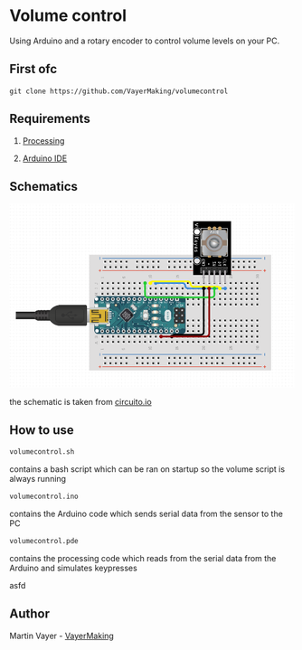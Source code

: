# Volume control



Using Arduino and a rotary encoder to control volume levels on your PC.



## First ofc

    git clone https://github.com/VayerMaking/volumecontrol

## Requirements

  1. [Processing](https://processing.org/download/)



  2. [Arduino IDE](https://www.arduino.cc/en/main/software)


## Schematics

![schematic](https://github.com/VayerMaking/volumecontroller/blob/master/Screenshot_20200801_175618.png)

the schematic is taken from [circuito.io](https://www.circuito.io/)
## How to use

```sh
volumecontrol.sh
```
contains a bash script which can be ran on startup so the volume script is always running

```sh
volumecontrol.ino
```
contains the Arduino code which sends serial data from the sensor to the PC

```sh
volumecontrol.pde
```
contains the processing code which reads from the serial data from the Arduino and simulates keypresses

asfd

## Author

Martin Vayer - [VayerMaking](https://github.com/VayerMaking)

